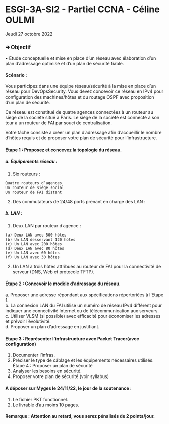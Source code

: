# ESGI-3A-SI2 - Partiel CCNA - Céline OULMI <br>

 Jeudi 27 octobre 2022<br>
 
### ➔ Objectif
• Etude conceptuelle et mise en place d’un réseau avec élaboration d’un plan 
d’adressage optimisé et d’un plan de sécurité fiable.

#### Scénario :
Vous participez dans une équipe réseau/sécurité à la mise en place d’un réseau pour DevOpsSecurity.
Vous devez concevoir ce réseau en IPv4 pour configuration des machines/hôtes et du routage OSPF
avec proposition d’un plan de sécurité.

Ce réseau est constitué de quatre agences connectées à un routeur au siège de la société situé à Paris.
Le siège de la société est connecté à son tour à un routeur de FAI par souci de centralisation.

Votre tâche consiste à créer un plan d’adressage afin d’accueillir le nombre d’hôtes requis et 
de proposer votre plan de sécurité pour l’infrastructure.

#### Étape 1 : Proposez et concevez la topologie du réseau.

##### a. Équipements réseau :

1) Six routeurs :
```
Quatre routeurs d’agences
Un routeur de siège social
Un routeur de FAI distant
```
2) Des commutateurs de 24/48 ports prenant en charge des LAN :

##### b. LAN :

1) Deux LAN par routeur d’agence :
```
(a) Deux LAN avec 500 hôtes
(b) Un LAN desservant 120 hôtes
(c) Un LAN avec 200 hôtes
(d) Deux LAN avec 80 hôtes
(e) Un LAN avec 60 hôtes
(f) Un LAN avec 30 hôtes
```

2) Un LAN à trois hôtes attribués au routeur de FAI pour la connectivité de serveur (DNS, Web 
et protocole TFTP).


#### Étape 2 : Concevoir le modèle d’adressage du réseau.
a. Proposer une adresse répondant aux spécifications répertoriées à l’Étape 1. <br>
b. La connexion LAN du FAI utilise un numéro de réseau IPv4 différent pour indiquer une 
connectivité Internet ou de télécommunication aux serveurs.<br>
c. Utiliser VLSM (si possible) avec efficacité pour économiser les adresses et prévoir l’évolutivité.<br>
d. Proposer un plan d’adressage en justifiant.

#### Étape 3 : Représenter l’infrastructure avec Packet Tracer(avec configuration)
1) Documenter l’infras.
2) Préciser le type de câblage et les équipements nécessaires utilisés.
Étape 4 : Proposer un plan de sécurité
1) Analyser les besoins en sécurité.
2) Proposer votre plan de sécurité (voir syllabus)

#### A déposer sur Myges le 24/11/22, le jour de la soutenance :
1. Le fichier PKT fonctionnel.
2. Le livrable d’au moins 10 pages.

#### Remarque : Attention au retard, vous serez pénalisés de 2 points/jour.
